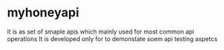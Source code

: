 # myhoneyapi
It is as set of smaple apis which mainly used for most common api operations
It is developed only for to demonstate soem api testing aspetcs
